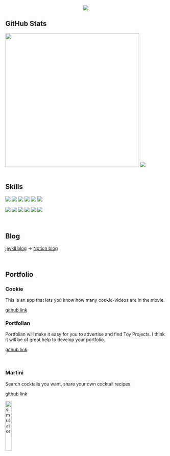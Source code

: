 <div align="center">
  <img src="https://capsule-render.vercel.app/api?type=waving&color=gradient&height=280&section=header&text=Hyle&fontSize=90&animation=fadeIn&fontAlignY=35"/>

</div>


## GitHub Stats

<div align="left">
<img width="419px" src="https://github-readme-stats.vercel.app/api?username=yi-sang&show_icons=true&theme=default">

<img src="https://github-readme-stats.vercel.app/api/top-langs/?username=yi-sang&layout=compact">
</div>

<br>

## Skills

![](https://img.shields.io/badge/Code-Swift-informational?style=flat&logo=swift&color=4AB197)
![](https://img.shields.io/badge/Code-UIKit-informational?style=flat&logo=UIKit&logoColor=white&color=4AB197)
![](https://img.shields.io/badge/Code-C-informational?style=flat&logo=C&color=4AB197)
![](https://img.shields.io/badge/Code-Python-informational?style=flat&logo=Python&color=4AB197)
![](https://img.shields.io/badge/Code-Git-informational?style=flat&logo=git&logoColor=white&color=4AB197)
![](https://img.shields.io/badge/Tool-Xcode-informational?style=flat&logo=Xcode&logoColor=white&color=4AB197)

![](https://img.shields.io/badge/Tool-Firebase-informational?style=flat&logo=Firebase&logoColor=white&color=4AB197)
![](https://img.shields.io/badge/Tool-Github-informational?style=flat&logo=Github&logoColor=white&color=4AB197)
![](https://img.shields.io/badge/Tool-Figma-informational?style=flat&logo=Figma&logoColor=white&color=4AB197)
![](https://img.shields.io/badge/Tool-Jira-informational?style=flat&logo=Jira&logoColor=white&color=4AB197)
![](https://img.shields.io/badge/Tool-Trello-informational?style=flat&logo=Trello&logoColor=white&color=4AB197)
![](https://img.shields.io/badge/Code-MySQL-informational?style=flat&logo=MySQL&logoColor=white&color=4AB197)

<br>

## Blog

[jeykll blog](https://yi-sang.github.io) -> [Notion blog](https://bit.ly/maberick)

<br>

## Portfolio 
### Cookie
This is an app that lets you know how many cookie-videos are in the movie.

[github link](https://github.com/yi-sang/Cookie)


### Portfolian
Portfolian will make it easy for you to advertise and find Toy Projects. I think it will be of great help to develop your portfolio.

[github link](https://github.com/PORTFOLIAN/Portfolian-IOS)

<br>

### Martini
Search cocktails you want, share your own cocktail recipes

[github link](https://github.com/yi-sang/Martini)

<img src="https://user-images.githubusercontent.com/73280175/136690070-03a822a4-2646-48df-b6a4-9c706efd626a.gif" alt="simulator" width="20%">
